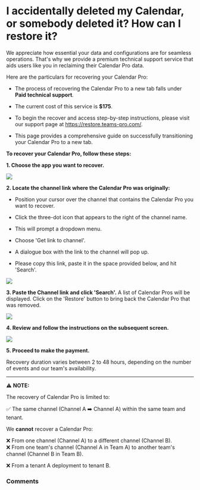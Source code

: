 # I accidentally deleted my Calendar, or somebody deleted it? How can I restore it?

<p class="no-margin">We appreciate how essential your data and configurations are for seamless operations. That's why we provide a premium technical support service that aids users like you in reclaiming their Calendar Pro data. </p>
<p class="no-margin"></p>
<p class="no-margin">Here are the particulars for recovering your Calendar Pro:</p>
<ul>
<li>
<p class="no-margin">The process of recovering the Calendar Pro to a new tab falls under <b>Paid technical support</b>.</p>
</li>
<li>
<p class="no-margin">The current cost of this service is <b>$175</b>.</p>
</li>
<li>
<p class="no-margin">To begin the recover and access step-by-step instructions, please visit our support page at <a href="https://restore.teams-pro.com/" target="_blank" class="intercom-content-link">https://restore.teams-pro.com/</a>.</p>
</li>
<li>
<p class="no-margin">This page provides a comprehensive guide on successfully transitioning your Calendar Pro to a new tab.</p>
</li>
</ul><p class="no-margin"><b>To recover your Calendar Pro, follow these steps:</b></p>
<p class="no-margin"><b>1. Choose the app you want to recover.</b></p>
<div class="intercom-container"><img src="/assets/img/teams-pro/image_40.png"></div><p class="no-margin"></p>
<p class="no-margin"></p>
<p class="no-margin"><b>2. Locate the channel link where the Calendar Pro was originally:</b></p>
<ul>
<li>
<p class="no-margin">Position your cursor over the channel that contains the Calendar Pro you want to recover.</p>
</li>
<li>
<p class="no-margin">Click the three-dot icon that appears to the right of the channel name.</p>
</li>
<li>
<p class="no-margin">This will prompt a dropdown menu.</p>
</li>
<li>
<p class="no-margin">Choose 'Get link to channel'.</p>
</li>
<li>
<p class="no-margin">A dialogue box with the link to the channel will pop up.</p>
</li>
<li>
<p class="no-margin">Please copy this link, paste it in the space provided below, and hit 'Search'.</p>
</li>
</ul><p class="no-margin"><b> </b></p>
<div class="intercom-container"><img src="/assets/img/teams-pro/image_41.png"></div><p class="no-margin"></p>
<p class="no-margin"><b> </b></p>
<p class="no-margin"><b>3. Paste the Channel link and click 'Search'.</b> A list of Calendar Pros will be displayed. Click on the 'Restore' button to bring back the Calendar Pro that was removed.</p>
<p class="no-margin"></p>
<div class="intercom-container"><img src="/assets/img/teams-pro/image_42.png"></div><p class="no-margin"></p>
<p class="no-margin"></p>
<p class="no-margin"><b>4. Review and follow the instructions on the subsequent screen.</b></p>
<p class="no-margin"></p>
<div class="intercom-container"><img src="/assets/img/teams-pro/image_43.png"></div><p class="no-margin"></p>
<p class="no-margin"></p>
<p class="no-margin"><b>5. Proceed to make the payment.</b></p>
<p class="no-margin">Recovery duration varies between 2 to 48 hours, depending on the number of events and our team's availability.</p>
<p class="no-margin"></p>
<p class="no-margin"></p>
<p class="no-margin"></p>
<hr><p class="no-margin"></p>
<p class="no-margin">⚠️ <b>NOTE:</b></p>
<p class="no-margin">The recovery of Calendar Pro is limited to:</p>
<p class="no-margin">✅ The same channel (Channel A ➡️ Channel A) within the same team and tenant.</p>
<p class="no-margin"></p>
<p class="no-margin">We <b>cannot</b> recover a Calendar Pro:</p>
<p class="no-margin">❌ From one channel (Channel A) to a different channel (Channel B). <br>❌ From one team's channel (Channel A in Team A) to another team's channel (Channel B in Team B). </p>
<p class="no-margin">❌ From a tenant A deployment to tenant B.</p>

### Comments
<Comments />
